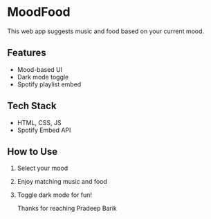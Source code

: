 # MoodFood 
This web app suggests music and food based on your current mood.

## Features
- Mood-based UI
- Dark mode toggle
- Spotify playlist embed

## Tech Stack
- HTML, CSS, JS
- Spotify Embed API

## How to Use
1. Select your mood
2. Enjoy matching music and food
3. Toggle dark mode for fun!

   Thanks for reaching
   Pradeep Barik
